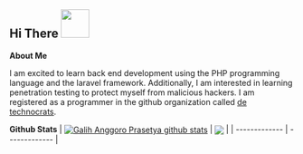 <h2> Hi There <img src="https://media.giphy.com/media/mGcNjsfWAjY5AEZNw6/giphy.gif" width="50"></h2>

**About Me**

I am excited to learn back end development using the PHP programming language and the laravel framework. Additionally, I am interested in learning penetration testing to protect myself from malicious hackers. I am registered as a programmer in the github organization called <a href="https://github.com/De-Technocrats">de technocrats</a>.

**Github Stats**
| <a href="https://github.com/anuraghazra/github-readme-stats"><img align="center" src="https://github-readme-stats.vercel.app/api?username=galihap76&show_icons=true&bg_color=0000" alt="Galih Anggoro Prasetya github stats" /></a> | <a href="https://github.com/anuraghazra/github-readme-stats"><img align="center" src="https://github-readme-stats.vercel.app/api/top-langs/?username=galihap76&langs_count=10&hide=batchfile,pascal,hack,roff,shell,scss,jupyter%20notebook&layout=compact&bg_color=0000" /></a> |
| ------------- | ------------- |
